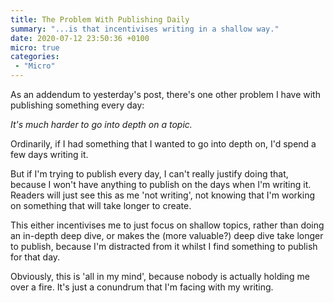 ```yaml
---
title: The Problem With Publishing Daily
summary: "...is that incentivises writing in a shallow way."
date: 2020-07-12 23:50:36 +0100
micro: true
categories:
 - "Micro"
---
```

As an addendum to yesterday's post, there's one other problem I have with publishing something every day:

*It's much harder to go into depth on a topic.*

Ordinarily, if I had something that I wanted to go into depth on, I'd spend a few days writing it.

But if I'm trying to publish every day, I can't really justify doing that, because I won't have anything to publish on the days when I'm writing it. Readers will just see this as me 'not writing', not knowing that I'm working on something that will take longer to create.

This either incentivises me to just focus on shallow topics, rather than doing an in-depth deep dive, or makes the (more valuable?) deep dive take longer to publish, because I'm distracted from it whilst I find something to publish for that day.

Obviously, this is 'all in my mind', because nobody is actually holding me over a fire. It's just a conundrum that I'm facing with my writing.